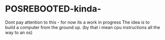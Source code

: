 # POSREBOOTED-kinda-

Dont pay attention to this - for now
its a work in progress
The idea is to build a computer from the ground up. (by that i mean cpu instructions all the way to an os)
